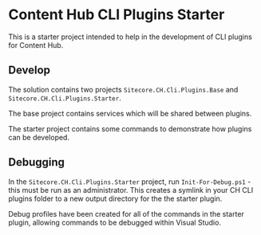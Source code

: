 # Content Hub CLI Plugins Starter

This is a starter project intended to help in the development of CLI plugins for Content Hub.

## Develop

The solution contains two projects `Sitecore.CH.Cli.Plugins.Base` and `Sitecore.CH.Cli.Plugins.Starter`.

The base project contains services which will be shared between plugins.

The starter project contains some commands to demonstrate how plugins can be developed.

## Debugging

In the `Sitecore.CH.Cli.Plugins.Starter` project, run `Init-For-Debug.ps1` - this must be run as an administrator. This creates a symlink in your CH CLI plugins folder to a new output directory for the the starter plugin.

Debug profiles have been created for all of the commands in the starter plugin, allowing commands to be debugged within Visual Studio.
